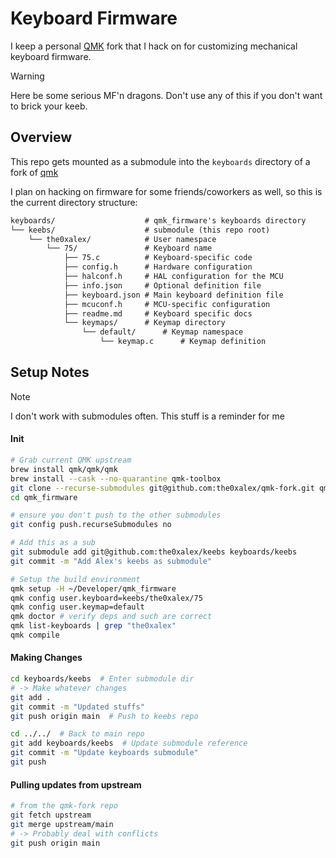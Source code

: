 # Keyboard Firmware

I keep a personal [QMK](https://github.com/qmk/qmk_firmware) fork that I hack on for customizing mechanical keyboard firmware.

> [!WARNING]
> Here be some serious MF'n dragons.
> Don't use any of this if you don't want to brick your keeb.


## Overview

This repo gets mounted as a submodule into the `keyboards` directory of a fork of [qmk](https://github.com/qmk/qmk_firmware)

I plan on hacking on firmware for some friends/coworkers as well, so this is the current directory
structure:

```txt
keyboards/                    # qmk_firmware's keyboards directory
└── keebs/                    # submodule (this repo root)
    └── the0xalex/            # User namespace
        └── 75/               # Keyboard name
            ├── 75.c          # Keyboard-specific code
            ├── config.h      # Hardware configuration
            ├── halconf.h     # HAL configuration for the MCU
            ├── info.json     # Optional definition file
            ├── keyboard.json # Main keyboard definition file
            ├── mcuconf.h     # MCU-specific configuration
            ├── readme.md     # Keyboard specific docs
            └── keymaps/      # Keymap directory
                └── default/      # Keymap namespace
                    └── keymap.c      # Keymap definition
```


## Setup Notes

> [!NOTE]
> I don't work with submodules often.  This stuff is a reminder for me

#### Init

```bash
# Grab current QMK upstream
brew install qmk/qmk/qmk
brew install --cask --no-quarantine qmk-toolbox
git clone --recurse-submodules git@github.com:the0xalex/qmk-fork.git qmk_firmware
cd qmk_firmware

# ensure you don't push to the other submodules
git config push.recurseSubmodules no

# Add this as a sub
git submodule add git@github.com:the0xalex/keebs keyboards/keebs
git commit -m "Add Alex's keebs as submodule"

# Setup the build environment 
qmk setup -H ~/Developer/qmk_firmware
qmk config user.keyboard=keebs/the0xalex/75
qmk config user.keymap=default
qmk doctor # verify deps and such are correct
qmk list-keyboards | grep "the0xalex"
qmk compile
```

#### Making Changes


```bash
cd keyboards/keebs  # Enter submodule dir
# -> Make whatever changes
git add .
git commit -m "Updated stuffs"
git push origin main  # Push to keebs repo

cd ../../  # Back to main repo
git add keyboards/keebs  # Update submodule reference
git commit -m "Update keyboards submodule"
git push
```

#### Pulling updates from upstream

```bash
# from the qmk-fork repo
git fetch upstream
git merge upstream/main
# -> Probably deal with conflicts
git push origin main
```
